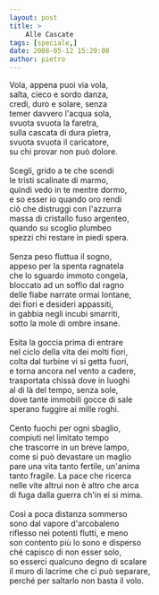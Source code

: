 ```yaml
---
layout: post
title: >
    Alle Cascate
tags: [speciale,]
date: 2008-05-12 15:20:00
author: pietro
---
```

Vola, appena puoi via vola,<br/>salta, cieco e sordo danza,<br/>credi, duro e solare, senza<br/>temer davvero l'acqua sola,<br/>svuota svuota la faretra,<br/>sulla cascata di dura pietra,<br/>svuota svuota il caricatore,<br/>su chi provar non può dolore.<br/><br/>Scegli, grido a te che scendi<br/>le tristi scalinate di marmo,<br/>quindi vedo in te mentre dormo,<br/>e so esser io quando oro rendi<br/>ciò che distruggi con l'azzurra<br/>massa di cristallo fuso argenteo,<br/>quando su scoglio plumbeo<br/>spezzi chi restare in piedi spera.<br/><br/>Senza peso fluttua il sogno,<br/>appeso per la spenta ragnatela<br/>che lo sguardo immoto congela,<br/>bloccato ad un soffio dal ragno<br/>delle fiabe narrate ormai lontane,<br/>dei fiori e desideri appassiti,<br/>in gabbia negli incubi smarriti,<br/>sotto la mole di ombre insane.<br/><br/>Esita la goccia prima di entrare<br/>nel ciclo della vita dei molti fiori,<br/>colta dal turbine vi si getta fuori,<br/>e torna ancora nel vento a cadere,<br/>trasportata chissà dove in luoghi<br/>al di là del tempo, senza sole,<br/>dove tante immobili gocce di sale<br/>sperano fuggire ai mille roghi.<br/><br/>Cento fuochi per ogni sbaglio,<br/>compiuti nel limitato tempo<br/>che trascorre in un breve lampo,<br/>come si può devastare un maglio<br/>pare una vita tanto fertile, un'anima<br/>tanto fragile. La pace che ricerca<br/>nelle vite altrui non è altro che arca<br/>di fuga dalla guerra ch'in ei si mima.<br/><br/>Così a poca distanza sommerso<br/>sono dal vapore d'arcobaleno<br/>riflesso nei potenti flutti, e meno<br/>son contento più lo sono e disperso<br/>ché capisco di non esser solo,<br/>so esserci qualcuno degno di scalare<br/>il muro di lacrime che ci può separare,<br/>perché per saltarlo non basta il volo.
